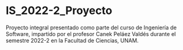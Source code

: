 # IS_2022-2_Proyecto
Proyecto integral presentado como parte del curso de Ingeniería de Software, impartido por el profesor Canek Peláez Valdés durante el semestre 2022-2 en la Facultad de Ciencias, UNAM.
